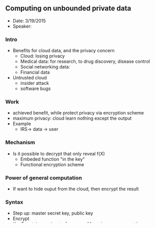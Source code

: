 ## Computing on unbounded private data

- Date: 3/19/2015
- Speaker:

### Intro
- Benefits for cloud data, and the privacy concern
  - Cloud: losing privacy
  - Medical data: for research, to drug discovery, disease control
  - Social networking data:
  - Financial data
- Untrusted cloud
  - insider attack
  - software bugs
  
### Work
- achieved benefit, while protect privacy via encryption scheme
- maximum privacy: cloud learn nothing except the output
- Example
  - IRS-> data -> user

### Mechanism
- Is it possible to decrypt that only reveal f(X)
  - Embeded function "in the key"
  - Functional encryption scheme

### Power of general computation
- If want to hide ouput from the cloud, then encrypt the result

### Syntax
- Step up: master secret key, public key
- Encrypt
- KeyGen: takes an input of program M -> give a new secret key

### Technic
- Goal: ensure that cloud learn nothing no more than M(x)
- Approach
  - blue box: cloud can not tell whether it is blue cloud for x or y
  - random sampling
    - bootstraping
  - two key idea
    - have two public keys
    - encrypt twice
    - proved correctness
    

### Proof
- Dealing with the proof
  - create trapdoor by changing the setup and encryption
- Is it safe to run two cryptopographic programs at the same time
  - if not concurrency, then  win at least 1, or draw both
  - concurrentcy makes this impossible
  
